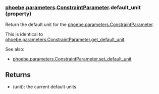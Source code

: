 ### [phoebe](phoebe.md).[parameters](phoebe.parameters.md).[ConstraintParameter](phoebe.parameters.ConstraintParameter.md).default_unit (property)




Return the default unit for the [phoebe.parameters.ConstraintParameter](phoebe.parameters.ConstraintParameter.md).

This is identical to [phoebe.parameters.ConstraintParameter.get_default_unit](phoebe.parameters.ConstraintParameter.get_default_unit.md).

See also:
* [phoebe.parameters.ConstraintParameter.set_default_unit](phoebe.parameters.ConstraintParameter.set_default_unit.md)

Returns
--------
* (unit): the current default units.

